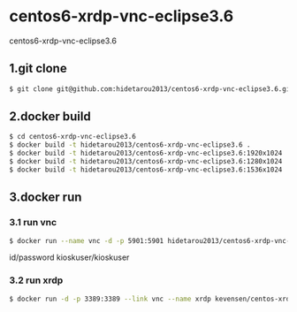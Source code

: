 # centos6-xrdp-vnc-eclipse3.6

centos6-xrdp-vnc-eclipse3.6

## 1.git clone

```sh
$ git clone git@github.com:hidetarou2013/centos6-xrdp-vnc-eclipse3.6.git
```

## 2.docker build

```sh
$ cd centos6-xrdp-vnc-eclipse3.6
$ docker build -t hidetarou2013/centos6-xrdp-vnc-eclipse3.6 .
$ docker build -t hidetarou2013/centos6-xrdp-vnc-eclipse3.6:1920x1024 .
$ docker build -t hidetarou2013/centos6-xrdp-vnc-eclipse3.6:1280x1024 .
$ docker build -t hidetarou2013/centos6-xrdp-vnc-eclipse3.6:1536x1024 .

```

## 3.docker run

### 3.1 run vnc

```sh
$ docker run --name vnc -d -p 5901:5901 hidetarou2013/centos6-xrdp-vnc-eclipse3.6:1920x1024
```

id/password
kioskuser/kioskuser

### 3.2 run xrdp

```sh
$ docker run -d -p 3389:3389 --link vnc --name xrdp kevensen/centos-xrdp
```


